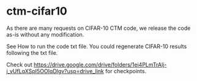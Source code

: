 # ctm-cifar10

As there are many requests on CIFAR-10 CTM code, we release the code as-is without any modification.

See How to run the code txt file. You could regenerate CIFAR-10 results following the txt file.

Check out https://drive.google.com/drive/folders/1ei4PLmTrAlj-j_yUfLqXSpI5OOIqDlgv?usp=drive_link for checkpoints.
